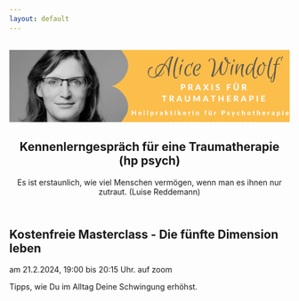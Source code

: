 ```yaml
---
layout: default
---
```

<br/>
<img src="/assets/images/Landingpage Traumatherapie1.jpg" alt="" style="max-width:100%"/>

<header>
	<h2>Kennenlerngespräch für eine Traumatherapie (hp psych)</h2>
	<p>Es ist erstaunlich, wie viel Menschen vermögen, wenn man es ihnen nur zutraut. (Luise Reddemann)</p>
</header>

## Kostenfreie Masterclass - Die fünfte Dimension leben

am 21.2.2024, 19:00 bis 20:15 Uhr. 
auf zoom 

Tipps, wie Du im Alltag Deine Schwingung erhöhst. 

